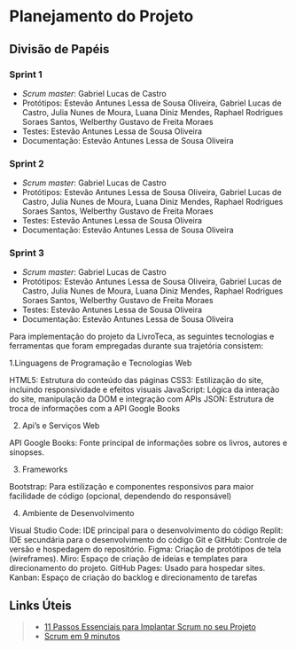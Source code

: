 # Planejamento do Projeto



## Divisão de Papéis
 
### Sprint 1
- _Scrum master_: Gabriel Lucas de Castro
- Protótipos: Estevão Antunes Lessa de Sousa Oliveira, Gabriel Lucas de Castro, Julia Nunes de Moura, Luana Diniz   Mendes, Raphael Rodrigues Soraes Santos, Welberthy Gustavo de Freita Moraes
- Testes: Estevão Antunes Lessa de Sousa Oliveira
- Documentação: Estevão Antunes Lessa de Sousa Oliveira

### Sprint 2
- _Scrum master_: Gabriel Lucas de Castro
- Protótipos: Estevão Antunes Lessa de Sousa Oliveira, Gabriel Lucas de Castro, Julia Nunes de Moura, Luana Diniz   Mendes, Raphael Rodrigues Soraes Santos, Welberthy Gustavo de Freita Moraes
- Testes: Estevão Antunes Lessa de Sousa Oliveira
- Documentação: Estevão Antunes Lessa de Sousa Oliveira

### Sprint 3
- _Scrum master_: Gabriel Lucas de Castro
- Protótipos: Estevão Antunes Lessa de Sousa Oliveira, Gabriel Lucas de Castro, Julia Nunes de Moura, Luana Diniz   Mendes, Raphael Rodrigues Soraes Santos, Welberthy Gustavo de Freita Moraes
- Testes: Estevão Antunes Lessa de Sousa Oliveira
- Documentação: Estevão Antunes Lessa de Sousa Oliveira


Para  implementação do projeto da LivroTeca, as seguintes tecnologias e ferramentas que foram empregadas durante sua trajetória consistem:

1.Linguagens de Programação e Tecnologias Web

HTML5: Estrutura do conteúdo das páginas
CSS3: Estilização do site, incluindo responsividade e efeitos visuais
JavaScript: Lógica da interação do site, manipulação da DOM e integração com APIs
JSON: Estrutura de troca de informações com a API Google Books

2. Api’s e Serviços Web

API Google Books: Fonte principal de informações sobre os livros, autores e sinopses.

3. Frameworks 

Bootstrap: Para estilização e componentes responsivos para maior facilidade de código (opcional, dependendo do responsável)

4. Ambiente de Desenvolvimento

Visual Studio Code: IDE principal para o desenvolvimento do código
Replit: IDE secundária para o desenvolvimento do código
Git e GitHub: Controle de versão e hospedagem do repositório.
Figma: Criação de protótipos de tela (wireframes).
Miro: Espaço de criação de ideias e templates para direcionamento do projeto.
GitHub Pages: Usado para hospedar sites.
Kanban: Espaço de criação do backlog e direcionamento de tarefas


## Links Úteis
> - [11 Passos Essenciais para Implantar Scrum no seu Projeto](https://mindmaster.com.br/scrum-11-passos/)
> - [Scrum em 9 minutos](https://www.youtube.com/watch?v=XfvQWnRgxG0)


